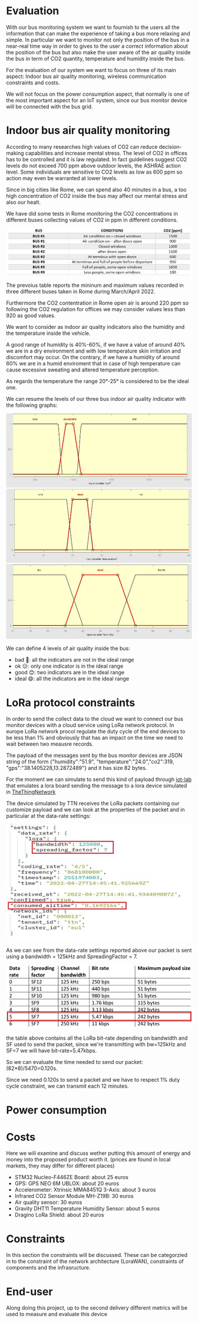 # Evaluation

With our bus monitoring system we want to fournish to the users all the information that can make the experience of taking a bus more relaxing and simple.
In particular we want to monitor not only the position of the bus in a near-real time way in order to gives to the user a correct information about the position of the bus but also make the user aware of the air quality inside the bus in term of CO2 quantity, temperature and humidity inside the bus.

For the evaluation of our system we want to focus on three of its main aspect: Indoor bus air quality monitoring, wireless communication constraints and costs.

We will not focus on the power consumption aspect, that normally is one of the most important aspect for an IoT system, since our bus monitor device will be connected with the bus grid.

# **Indoor bus air quality monitoring**

According to many researches high values of CO2 can reduce decision-making capabilities and increase mental stress.
The level of CO2 in offices has to be controlled and it is law regulated. In fact guidelines suggest CO2 levels do not exceed 700 ppm above outdoor levels, the ASHRAE action level. Some individuals are sensitive to CO2 levels as low as 600 ppm so action may even be warranted at lower levels.

Since in big cities like Rome, we can spend also 40 minutes in a bus, a too high concentration of CO2 inside the bus may affect our mental stress and also our healt.

We have did some tests in Rome monitoring the CO2 concentrations in different buses collecting values of CO2 in ppm in different conditions.

![](img/co2_bus_table.JPG)

The prevoius table reports the mininum and maximum values recorded in three different buses taken in Rome during March/April 2022.

Furthermore the CO2 contentration in Rome open air is around 220 ppm so following the CO2 regulation for offices we may consider values less than 920 as good values.

We want to consider as indoor air quality indicators also the humidity and the temperature inside the vehicle.

A good range of humidity is 40%-60%, if we have a value of around 40% we are in a dry environment and with low temperature skin irritation and discomfort may occur.
On the contrary, if we have a humidity of around 60% we are in a humid enviroment that in case of high temperature can cause excessive sweating and altered temperature perception.

As regards the temperature the range 20°-25° is considered to be the ideal one.

We can resume the levels of our three bus indoor air quality indicator with the following graphs:

![](img/co2_graph.JPG)
![](img/temp_graph.JPG)
![](img/hum_graph.JPG)

We can define 4 levels of air quality inside the bus:
- bad   🥵: all the indicators are not in the ideal range
- ok    😑: only one indicator is in the ideal range
- good  😊: two indicators are in the ideal range
- ideal 😄: all the indicators are in the ideal range

# **LoRa protocol constraints**

In order to send the collect data to the cloud we want to connect our bus monitor devices with a cloud service using LoRa network protocol.
In europe LoRa network procol regulate the duty cycle of the end devices to be less than 1% and obviously that has an impact on the time we need to wait between two meausre records.

The payload of the messages sent by the bus monitor devices are JSON string of the form {"humidity":"51.9", "temperature":"24.0","co2":319, "gps":"38.1405228,13.2872489"} and it has size 82 bytes.

For the moment we can simulate to send this kind of payload through [iot-lab](https://www.iot-lab.info/) that emulates a lora board sending the message to a lora device simulated in [TheThingNetwork](https://www.thethingsnetwork.org/)

The device simulated by TTN receives the LoRa packets containing our customize payload and we can look at the properties of the packet and in particular at the data-rate settings:

![](img/lora_sett.JPG)

As we can see from the data-rate settings reported above our packet is sent using a bandwidth = 125kHz and SpreadingFactor = 7.

![](img/lora_dr.JPG)

the table above contains all the LoRa bit-rate depending on bandwidth and SF used to send the packet, since we're transmitting with bw=125kHz and SF=7 we will have bit-rate=5.47kbps. 

So we can evaluate the time needed to send our packet: (82*8)/5470=0.120s.

Since we need 0.120s to send a packet and we have to respect 1% duty cycle constraint, we can transmit each 12 minutes.


# **Power consumption**





# **Costs**
Here we will examine and discuss wether putting this amount of energy and money into the proposed product worth it. (prices are found in local markets, they may differ for different places)
- STM32 Nucleo-F446ZE Board: about 25 euros
- GPS: GPS NEO 6M UBLOX: about 20 euros
- Accelerometer: Xtrinsic MMA8451Q 3-Axis: about 3 euros
- Infrared CO2 Sensor Module MH-Z19B: 30 euros
- Air quality sensor: 30 euros
- Gravity DHT11 Temperature Humidity Sensor: about 5 euros
- Dragino LoRa Shield: about 20 euros



# **Constraints**
In this section the constraints will be discussed. These can be categorzied in to the constraint of the network architecture (LoraWAN), constraints of components and the infrasructure.

# End-user 

Along doing this project, up to the second delivery different metrics will be used to measure and evaluate this device
